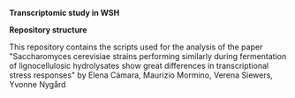 **Transcriptomic study in WSH** 

**Repository structure**

This repository contains the scripts used for the analysis of the paper "Saccharomyces cerevisiae strains performing similarly during fermentation of lignocellulosic hydrolysates show great differences in transcriptional stress responses" by Elena Cámara, Maurizio Mormino, Verena Siewers, Yvonne Nygård
